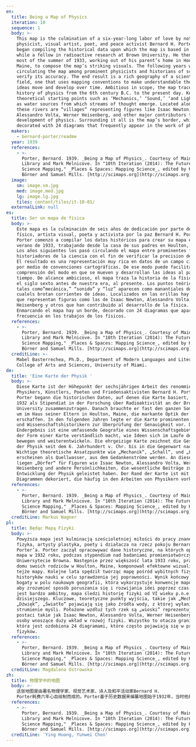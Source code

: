 ```yaml
---
en:
  title: Being a Map of Physics
  iteration: 10
  sequence: 1
  body: >-
    This map is the culmination of a six-year-long labor of love by noted
    physicist, visual artist, poet, and peace activist Bernard H. Porter. Porter
    began compiling the historical data upon which the map is based in 1932
    while a fellow in radioactive research at Brown University. He then took
    most of the summer of 1933, working out of his parent’s home in Houlton,
    Maine, to compose the map’s striking visuals. The following years were spent
    circulating the map among prominent physicists and historians of science to
    verify its accuracy. The end result is a rich geography of a scientific
    field, one that uses mapping conventions to make understandable the way
    ideas move and develop over time. Ambitious in scope, the map traces the
    history of physics from the 6th century B.C. to the present day. Key
    theoretical starting points such as ‘Mechanics,’ ‘Sound,’ ‘and Light’ appear
    as water sources from which streams of thought emerge. Located alongside
    these rivers are “villages” representing figures like Isaac Newton,
    Alessandro Volta, Werner Heisenberg, and other major contributors to the
    development of physics. Surrounding it all is the map’s border, which is
    decorated with 24 diagrams that frequently appear in the work of physicists.
  makers:
    - bernard-porter/readme
  year: 1939
  references:
    - >-
      Porter, Bernard. 1939. _Being a Map of Physics_. Courtesy of Maine State
      Library and Mark Melnicove. In "10th Iteration (2014): The Future of
      Science Mapping," _Places & Spaces: Mapping Science_, edited by Katy
      Börner and Samuel Mills. [http://scimaps.org](http://scimaps.org)
  image:
    sm: image.sm.jpg
    med: image.med.jpg
    lg: image.lg.jpg
    tiles: content/tiles/it-10-01/
  externalLink: null
es:
  title: Ser un mapa de física
  body: >-
    Este mapa es la culminación de seis años de dedicación por parte del notable
    físico, artista visual, poeta y activista por la paz Bernard H. Porter.
    Porter comenzó a compilar los datos históricos para crear su mapa en el
    verano de 1933, trabajando desde la casa de sus padres en Houlton, Maine.
    Los años siguientes los pasó circulando el mapa entre prominentes físicos e
    historiadores de la ciencia con el fin de verificar la precision del mismo.
    El resultado es una representación muy rica en datos de un campo científico
    por medio de convenciones cartográficas. De ese modo puede facilitarse la
    comprensión del modo en que se mueven y desarrollan las ideas al pasar el
    tiempo. De alcance ambicioso, el mapa traza la historia de la física desde
    el siglo sexto antes de nuestra era, al presente. Los puntos teóricos clave,
    tales como”mecánica,” “sonido” y “luz” aparecen como manantiales de los
    cualels brotan corrientes de ideas. Localizados en las orillas hay “pueblos”
    que representan figuras como las de Isaac Newton, Alessandro Volta, Werner
    Heisenberg y otros que han contribuido al desarrollo de la física.
    Enmarcando el mapa hay un borde, decorado con 24 diagramas que aparecen con
    frecuencia en los trabajos de los físicos.
  references:
    - >-
      Porter, Bernard. 1939. _Being a Map of Physics_. Courtesy of Maine State
      Library and Mark Melnicove. In "10th Iteration (2014): The Future of
      Science Mapping," _Places & Spaces: Mapping Science_, edited by Katy
      Börner and Samuel Mills. [http://scimaps.org](http://scimaps.org)
  creditLine: >-
    Mabel Basterrechea, Ph.D., Department of Modern Languages and Literatures,
    College of Arts and Sciences, University of Miami.
de:
  title: 'Eine Karte der Physik '
  body: >-
    Diese Karte ist der Höhepunkt der sechsjährigen Arbeit des renommierten
    Physikers, Künstlers, Poeten und Friedensaktivisten Bernard H. Porter.
    Porter begann die historischen Daten, auf denen die Karte basiert, im Jahre
    1932 als Stipendiat in der Forschung über Radioaktivität an der Brown
    University zusammenzutragen. Danach brauchte er fast den ganzen Sommer 1933,
    um im Haus seiner Eltern in Houlton, Maine, die markante Optik der Karte zu
    erschaffen. In den folgenden Jahren legte er die Karte prominenten Physikern
    und Wissenschaftshistorikern zur Überprüfung der Genauigkeit vor. Das
    Endergebnis ist eine umfassende Geografie eines Wissenschaftsgebiets, das in
    der Form einer Karte verständlich macht, wie Ideen sich im Laufe der Zeit
    bewegen und weiterentwickeln. Die ehrgeizige Karte zeichnet die Geschichte
    der Physik seit dem 6. Jahrhundert v. Chr. bis in die Gegenwart nach.
    Wichtige theoretische Ansatzpunkte wie „Mechanik“, „Schall“, und „Licht“
    erscheinen als Quellwasser, aus dem Gedankenströme werden. An diesen Strömen
    liegen „Dörfer“ für Figuren wie Isaac Newton, Alessandro Volta, Werner
    Heisenberg und andere Persönlichkeiten, die wesentliche Beiträge zur
    Entwicklung der Physik geleistet haben. Der Rand der Karte ist mit 24
    Diagrammen dekoriert, die häufig in den Arbeiten von Physikern vorkommen.
  references:
    - >-
      Porter, Bernard. 1939. _Being a Map of Physics_. Courtesy of Maine State
      Library and Mark Melnicove. In "10th Iteration (2014): The Future of
      Science Mapping," _Places & Spaces: Mapping Science_, edited by Katy
      Börner and Samuel Mills. [http://scimaps.org](http://scimaps.org)
  creditLine: Markus Wagner
pl:
  title: Będąc Mapą Fizyki
  body: >-
    Powyższa mapa jest kulminacją sześcioletniej miłości do pracy znanego
    fizyka, artysty plastyka, poety i działacza na rzecz pokoju Bernarda H.
    Porter’a. Porter zaczął opracowywać dane historyczne, na których oparta jest
    mapa w 1932 roku, podczas stypendium nad badaniami promieniotwórczymi w
    Uniwersytecie Browna. Następnie przez większość lata 1933 roku, pracując z
    domu swoich rodziców w Houlton, Maine, komponował efektowne wizualizacje
    tejże mapy. Kolejne lata spędził tworząc mapę pośród wybitnych fizyków i
    historyków nauki w celu sprawdzenia jej poprawności. Wynik końcowy jest
    bogaty w polu naukowym geografii, która wykorzystuje konwencje mapowania,
    aby zrozumieć sposób poruszania się i rozwijania idei poprzez czas. Zakres
    jest bardzo ambitny, mapa śledzi historię fizyki od VI wieku p.n.e. do dnia
    dzisiejszego. Kluczowe, teoretyczne punkty wyjścia, takie jak „Mechanika”,
    „Dźwięk”, „Światło” pojawiają się jako źródła wody, z której wyłaniają się
    strumienie myśli. Położone wzdłuż tych rzek są „wioski” reprezentujące
    postaci takie jak Isaac Newton, Alessandro Volta, Werner Heisenberg i inne
    osoby wnoszące duży wkład w rozwój fizyki. Wszystko to otacza granica mapy,
    która jest ozdobiona 24 diagramami, które często pojawiają się w pracach
    fizyków.
  references:
    - >-
      Porter, Bernard. 1939. _Being a Map of Physics_. Courtesy of Maine State
      Library and Mark Melnicove. In "10th Iteration (2014): The Future of
      Science Mapping," _Places & Spaces: Mapping Science_, edited by Katy
      Börner and Samuel Mills. [http://scimaps.org](http://scimaps.org)
  creditLine: Magdalena Ostrowska
zh:
  title: 物理学中的地图
  body: >-
    这张地图是由著名物理学家、视觉艺术家、诗人及和平活动家Bernard H.
    Porter耗费六年心血绘制而成的。Porter基于历史数据来编纂地图始于1932年，当时他是布朗大学放射性研究方面的研究人员。1933年夏天，他花费大部分的时间呆在缅因州霍尔顿父母家中创作这个具有酷炫视觉效果的地图，在随后的几年里他将最终成果交给一些杰出物理学家和科学史学家审阅图的准确性，最终形成了这个丰富的科学领域地形图，它使用映射规则使得观念随时间发展的情况易于理解。这个地图的宏伟之处在于它追溯了公元前6世纪至今的物理学发展历史，通过它可以追踪到“力学”、“声学”和“光学”等关键理论的思想源头。坐落在河流两旁的“村落”代表艾萨克·牛顿、亚历桑德罗·伏特、维尔纳·海森堡等为物理学的发展做出过重大贡献的物理学家们。环绕在地图周围的是用物理学家工作中常涉及到的24种图表。
  references:
    - >-
      Porter, Bernard. 1939. _Being a Map of Physics_. Courtesy of Maine State
      Library and Mark Melnicove. In "10th Iteration (2014): The Future of
      Science Mapping," _Places & Spaces: Mapping Science_, edited by Katy
      Börner and Samuel Mills. [http://scimaps.org](http://scimaps.org)
  creditLine: 'Ying Huang, Yunwei Chen'
---
```

